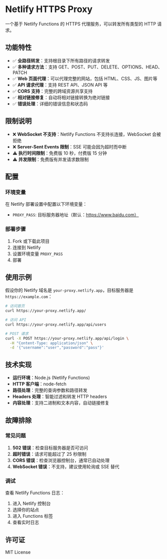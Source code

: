 # Netlify HTTPS Proxy

一个基于 Netlify Functions 的 HTTPS 代理服务，可以转发所有类型的 HTTP 请求。

## 功能特性

- ✅ **全路径转发**：支持根目录下所有路径的请求转发
- ✅ **多种请求方法**：支持 GET、POST、PUT、DELETE、OPTIONS、HEAD、PATCH
- ✅ **Web 页面代理**：可以代理完整的网站，包括 HTML、CSS、JS、图片等
- ✅ **API 请求代理**：支持 REST API、JSON API 等
- ✅ **CORS 支持**：完整的跨域资源共享支持
- ✅ **相对链接修复**：自动将相对链接转换为绝对链接
- ✅ **错误处理**：详细的错误信息和状态码

## 限制说明

- ❌ **WebSocket 不支持**：Netlify Functions 不支持长连接，WebSocket 会被拒绝
- ❌ **Server-Sent Events 限制**：SSE 可能会因为超时而中断
- ⚠️ **执行时间限制**：免费版 10 秒，付费版 15 分钟
- ⚠️ **并发限制**：免费版有并发请求数限制

## 配置

### 环境变量

在 Netlify 部署设置中配置以下环境变量：

- `PROXY_PASS`: 目标服务器地址（默认：https://www.baidu.com）

### 部署步骤

1. Fork 或下载此项目
2. 连接到 Netlify
3. 设置环境变量 `PROXY_PASS`
4. 部署

## 使用示例

假设你的 Netlify 域名是 `your-proxy.netlify.app`，目标服务器是 `https://example.com`：

```bash
# 访问首页
curl https://your-proxy.netlify.app/

# 访问 API
curl https://your-proxy.netlify.app/api/users

# POST 请求
curl -X POST https://your-proxy.netlify.app/api/login \
  -H "Content-Type: application/json" \
  -d '{"username":"user","password":"pass"}'
```

## 技术实现

- **运行环境**：Node.js (Netlify Functions)
- **HTTP 客户端**：node-fetch
- **路径处理**：完整的查询参数和路径转发
- **Headers 处理**：智能过滤和转发 HTTP headers
- **内容处理**：支持二进制和文本内容，自动链接修复

## 故障排除

### 常见问题

1. **502 错误**：检查目标服务器是否可访问
2. **超时错误**：请求可能超过了 25 秒限制
3. **CORS 错误**：检查浏览器控制台，通常已自动处理
4. **WebSocket 错误**：不支持，建议使用轮询或 SSE 替代

### 调试

查看 Netlify Functions 日志：
1. 进入 Netlify 控制台
2. 选择你的站点
3. 进入 Functions 标签
4. 查看实时日志

## 许可证

MIT License
